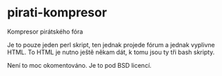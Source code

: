 pirati-kompresor
================

Kompresor pirátského fóra

Je to pouze jeden perl skript, ten jednak projede fórum a jednak vyplivne HTML. To HTML je nutno ještě někam dát, k tomu jsou ty tři bash skripty.

Není to moc okomentováno. Je to pod BSD licencí.
